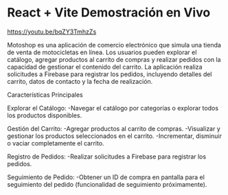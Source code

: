# React + Vite Demostración en Vivo

 https://youtu.be/bqZY3TmhzZs

Motoshop es una aplicación de comercio electrónico que simula una tienda de venta de motocicletas en línea. Los usuarios pueden explorar el catálogo, agregar productos al carrito de compras y realizar pedidos con la capacidad de gestionar el contenido del carrito. La aplicación realiza solicitudes a Firebase para registrar los pedidos, incluyendo detalles del carrito, datos de contacto y la fecha de realización.

Características Principales

Explorar el Catálogo: -Navegar el catálogo por categorías o explorar todos los productos disponibles.

Gestión del Carrito: -Agregar productos al carrito de compras. -Visualizar y gestionar los productos seleccionados en el carrito. -Incrementar, disminuir o vaciar completamente el carrito.

Registro de Pedidos: -Realizar solicitudes a Firebase para registrar los pedidos.

Seguimiento de Pedido: -Obtener un ID de compra en pantalla para el seguimiento del pedido (funcionalidad de seguimiento próximamente).
